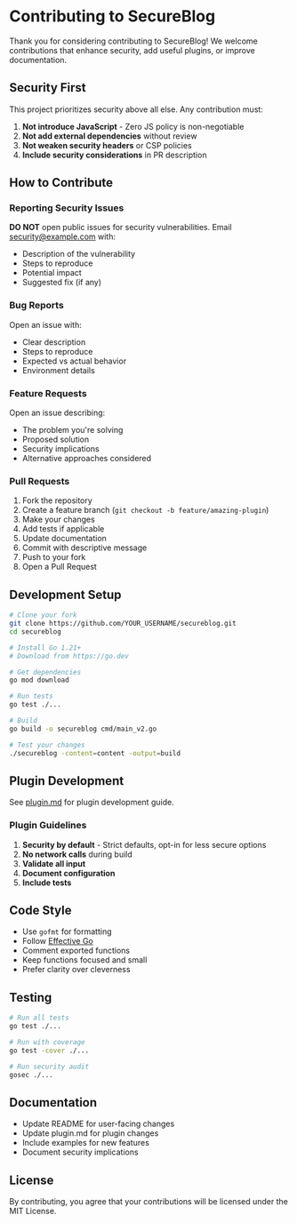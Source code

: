 # Contributing to SecureBlog

Thank you for considering contributing to SecureBlog! We welcome contributions that enhance security, add useful plugins, or improve documentation.

## Security First

This project prioritizes security above all else. Any contribution must:

1. **Not introduce JavaScript** - Zero JS policy is non-negotiable
2. **Not add external dependencies** without review
3. **Not weaken security headers** or CSP policies
4. **Include security considerations** in PR description

## How to Contribute

### Reporting Security Issues

**DO NOT** open public issues for security vulnerabilities. Email security@example.com with:

- Description of the vulnerability
- Steps to reproduce
- Potential impact
- Suggested fix (if any)

### Bug Reports

Open an issue with:
- Clear description
- Steps to reproduce
- Expected vs actual behavior
- Environment details

### Feature Requests

Open an issue describing:
- The problem you're solving
- Proposed solution
- Security implications
- Alternative approaches considered

### Pull Requests

1. Fork the repository
2. Create a feature branch (`git checkout -b feature/amazing-plugin`)
3. Make your changes
4. Add tests if applicable
5. Update documentation
6. Commit with descriptive message
7. Push to your fork
8. Open a Pull Request

## Development Setup

```bash
# Clone your fork
git clone https://github.com/YOUR_USERNAME/secureblog.git
cd secureblog

# Install Go 1.21+
# Download from https://go.dev

# Get dependencies
go mod download

# Run tests
go test ./...

# Build
go build -o secureblog cmd/main_v2.go

# Test your changes
./secureblog -content=content -output=build
```

## Plugin Development

See [plugin.md](plugin.md) for plugin development guide.

### Plugin Guidelines

1. **Security by default** - Strict defaults, opt-in for less secure options
2. **No network calls** during build
3. **Validate all input**
4. **Document configuration**
5. **Include tests**

## Code Style

- Use `gofmt` for formatting
- Follow [Effective Go](https://go.dev/doc/effective_go)
- Comment exported functions
- Keep functions focused and small
- Prefer clarity over cleverness

## Testing

```bash
# Run all tests
go test ./...

# Run with coverage
go test -cover ./...

# Run security audit
gosec ./...
```

## Documentation

- Update README for user-facing changes
- Update plugin.md for plugin changes
- Include examples for new features
- Document security implications

## License

By contributing, you agree that your contributions will be licensed under the MIT License.